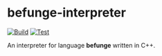 # befunge-interpreter

[![Build](https://github.com/wsbky/befunge-interpreter/actions/workflows/build.yml/badge.svg)](https://github.com/wsbky/befunge-interpreter/actions/workflows/build.yml)
[![Test](https://github.com/wsbky/befunge-interpreter/actions/workflows/test.yml/badge.svg)](https://github.com/wsbky/befunge-interpreter/actions/workflows/test.yml)

An interpreter for language **befunge** written in C++.
